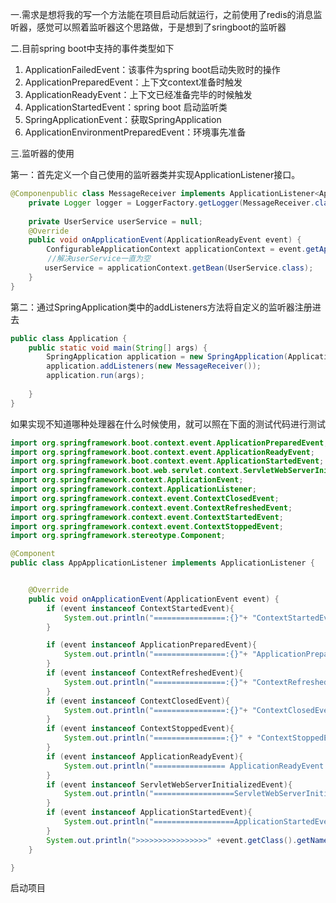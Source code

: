 一.需求是想将我的写一个方法能在项目启动后就运行，之前使用了redis的消息监听器，感觉可以照着监听器这个思路做，于是想到了sringboot的监听器

二.目前spring boot中支持的事件类型如下

1. ApplicationFailedEvent：该事件为spring boot启动失败时的操作
2. ApplicationPreparedEvent：上下文context准备时触发
3. ApplicationReadyEvent：上下文已经准备完毕的时候触发
4. ApplicationStartedEvent：spring boot 启动监听类
5. SpringApplicationEvent：获取SpringApplication
6. ApplicationEnvironmentPreparedEvent：环境事先准备

三.监听器的使用

第一：首先定义一个自己使用的监听器类并实现ApplicationListener接口。

```java
@Componenpublic class MessageReceiver implements ApplicationListener<ApplicationReadyEvent> {
    private Logger logger = LoggerFactory.getLogger(MessageReceiver.class);
    
    private UserService userService = null;
    @Override
    public void onApplicationEvent(ApplicationReadyEvent event) {
        ConfigurableApplicationContext applicationContext = event.getApplicationContext();
　　　　　//解决userService一直为空
　　　　 userService = applicationContext.getBean(UserService.class); 　　　　 System.out.println("name"+userService.getName());
    }
}
```

第二：通过SpringApplication类中的addListeners方法将自定义的监听器注册进去

```java
public class Application {
    public static void main(String[] args) {
        SpringApplication application = new SpringApplication(Application.class);
        application.addListeners(new MessageReceiver());
        application.run(args);
    
    }
}
```

如果实现不知道哪种处理器在什么时候使用，就可以照在下面的测试代码进行测试

```java
import org.springframework.boot.context.event.ApplicationPreparedEvent;
import org.springframework.boot.context.event.ApplicationReadyEvent;
import org.springframework.boot.context.event.ApplicationStartedEvent;
import org.springframework.boot.web.servlet.context.ServletWebServerInitializedEvent;
import org.springframework.context.ApplicationEvent;
import org.springframework.context.ApplicationListener;
import org.springframework.context.event.ContextClosedEvent;
import org.springframework.context.event.ContextRefreshedEvent;
import org.springframework.context.event.ContextStartedEvent;
import org.springframework.context.event.ContextStoppedEvent;
import org.springframework.stereotype.Component;

@Component
public class AppApplicationListener implements ApplicationListener {


    @Override
    public void onApplicationEvent(ApplicationEvent event) {
        if (event instanceof ContextStartedEvent){
            System.out.println("================:{}"+ "ContextStartedEvent");
        }

        if (event instanceof ApplicationPreparedEvent){
            System.out.println("================:{}"+ "ApplicationPreparedEvent");
        }
        if (event instanceof ContextRefreshedEvent){
            System.out.println("================:{}"+ "ContextRefreshedEvent");
        }
        if (event instanceof ContextClosedEvent){
            System.out.println("================:{}"+ "ContextClosedEvent");
        }
        if (event instanceof ContextStoppedEvent){
            System.out.println("================:{}" + "ContextStoppedEvent");
        }
        if (event instanceof ApplicationReadyEvent){
            System.out.println("================ ApplicationReadyEvent ");
        }
        if (event instanceof ServletWebServerInitializedEvent){
            System.out.println("==================ServletWebServerInitializedEvent的root：" + ((ServletWebServerInitializedEvent) event).getApplicationContext().getParent());
        }
        if (event instanceof ApplicationStartedEvent){
            System.out.println("==================ApplicationStartedEvent：" + (((ApplicationStartedEvent) event).getApplicationContext().getParent()));
        }
        System.out.println(">>>>>>>>>>>>>>>>" +event.getClass().getName());
    }

}
```

启动项目